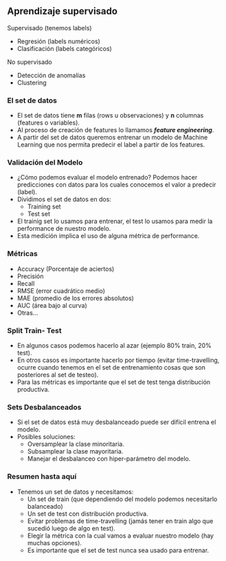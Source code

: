 ## Aprendizaje supervisado

Supervisado (tenemos labels)

- Regresión (labels numéricos)
- Clasificación (labels categóricos)

No supervisado

- Detección de anomalías
- Clustering

### El set de datos

- El set de datos tiene **m** filas (rows u observaciones) y **n** columnas (features o variables).
- Al proceso de creación de features lo llamamos ***feature engineering***.
- A partir del set de datos queremos entrenar un modelo de Machine Learning que nos permita predecir el label a partir de los features.

### Validación del Modelo

- ¿Cómo podemos evaluar el modelo entrenado? Podemos hacer predicciones con datos para los cuales conocemos el valor a predecir (label).
- Dividimos el set de datos en dos:
    - Training set
    - Test set
- El trainig set lo usamos para entrenar, el test lo usamos para medir la performance de nuestro modelo.
- Esta medición implica el uso de alguna métrica de performance.

### Métricas

- Accuracy (Porcentaje de aciertos)
- Precisión
- Recall
- RMSE (error cuadrático medio)
- MAE (promedio de los errores absolutos)
- AUC (área bajo al curva)
- Otras…

### Split Train- Test

- En algunos casos podemos hacerlo al azar (ejemplo 80% train, 20% test).
- En otros casos es importante hacerlo por tiempo (evitar time-travelling, ocurre cuando tenemos en el set de entrenamiento cosas que son posteriores al set de testeo).
- Para las métricas es importante que el set de test tenga distribución productiva.

### Sets Desbalanceados

- Si el set de datos está muy desbalanceado puede ser difícil entrena el modelo.
- Posibles soluciones:
    - Oversamplear la clase minoritaria.
    - Subsamplear la clase mayoritaria.
    - Manejar el desbalanceo con hiper-parámetro  del modelo.

### Resumen hasta aquí

- Tenemos un set de datos y necesitamos:
    - Un set de train (que dependiendo del modelo podemos necesitarlo balanceado)
    - Un set de test con distribución productiva.
    - Evitar problemas de time-travelling (jamás tener en train algo que sucedió luego de algo en test).
    - Elegir la métrica con la cual vamos a evaluar nuestro modelo (hay muchas opciones).
    - Es importante que el set de test nunca sea usado para entrenar.